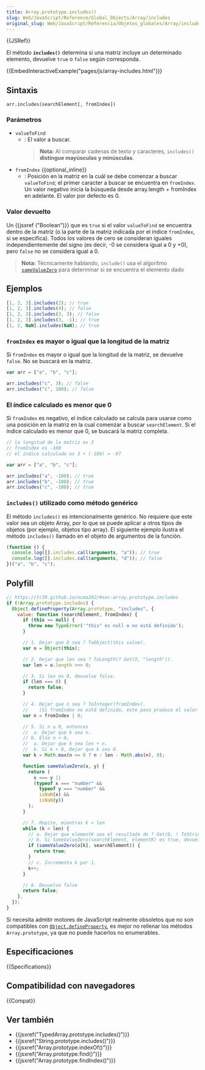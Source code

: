 ```yaml
---
title: Array.prototype.includes()
slug: Web/JavaScript/Reference/Global_Objects/Array/includes
original_slug: Web/JavaScript/Referencia/Objetos_globales/Array/includes
---
```


{{JSRef}}

El método **`includes()`** determina si una matriz incluye un determinado elemento, devuelve `true` o `false` según corresponda.

{{EmbedInteractiveExample("pages/js/array-includes.html")}}

## Sintaxis

```
arr.includes(searchElement[, fromIndex])
```

### Parámetros

- `valueToFind`
  - : El valor a buscar.
    > **Nota:** Al comparar cadenas de texto y caracteres, `includes()` **distingue mayúsculas y minúsculas**.
- `fromIndex` {{optional_inline}}
  - : Posición en la matriz en la cuál se debe comenzar a buscar `valueToFind`; el primer caracter a buscar se encuentra en `fromIndex`. Un valor negativo inicia la búsqueda desde array.length + fromIndex en adelante. El valor por defecto es 0.

### Valor devuelto

Un {{jsxref ("Boolean")}} que es `true` si el valor `valueToFind` se encuentra dentro de la matriz (o la parte de la matriz indicada por el índice `fromIndex`, si se especifica). Todos los valores de cero se consideran iguales independientemente del signo (es decir, -0 se considera igual a 0 y +0), pero `false` no se considera igual a 0.

> **Nota:** Técnicamente hablando, `include()` usa el algoritmo [`sameValueZero`](/es/docs/Web/JavaScript/Equality_comparisons_and_sameness#Same-value-zero_equality) para determinar si se encuentra el elemento dado

## Ejemplos

```js
[1, 2, 3].includes(2); // true
[1, 2, 3].includes(4); // false
[1, 2, 3].includes(3, 3); // false
[1, 2, 3].includes(3, -1); // true
[1, 2, NaN].includes(NaN); // true
```

### `fromIndex` es mayor o igual que la longitud de la matriz

Si `fromIndex` es mayor o igual que la longitud de la matriz, se devuelve `false`. No se buscará en la matriz.

```js
var arr = ["a", "b", "c"];

arr.includes("c", 3); // false
arr.includes("c", 100); // false
```

### El índice calculado es menor que 0

Si `fromIndex` es negativo, el índice calculado se calcula para usarse como una posición en la matriz en la cual comenzar a buscar `searchElement`. Si el índice calculado es menor que 0, se buscará la matriz completa.

```js
// la longitud de la matriz es 3
// fromIndex es -100
// el índice calculado es 3 + (-100) = -97

var arr = ["a", "b", "c"];

arr.includes("a", -100); // true
arr.includes("b", -100); // true
arr.includes("c", -100); // true
```

### `includes()` utilizado como método genérico

El método `includes()` es intencionalmente genérico. No requiere que este valor sea un objeto Array, por lo que se puede aplicar a otros tipos de objetos (por ejemplo, objetos tipo array). El siguiente ejemplo ilustra el método `includes()` llamado en el objeto de argumentos de la función.

```js
(function () {
  console.log([].includes.call(arguments, "a")); // true
  console.log([].includes.call(arguments, "d")); // false
})("a", "b", "c");
```

## Polyfill

```js
// https://tc39.github.io/ecma262/#sec-array.prototype.includes
if (!Array.prototype.includes) {
  Object.defineProperty(Array.prototype, "includes", {
    value: function (searchElement, fromIndex) {
      if (this == null) {
        throw new TypeError('"this" es null o no está definido');
      }

      // 1. Dejar que O sea ? ToObject(this value).
      var o = Object(this);

      // 2. Dejar que len sea ? ToLength(? Get(O, "length")).
      var len = o.length >>> 0;

      // 3. Si len es 0, devuelve false.
      if (len === 0) {
        return false;
      }

      // 4. Dejar que n sea ? ToInteger(fromIndex).
      //    (Si fromIndex no está definido, este paso produce el valor 0.)
      var n = fromIndex | 0;

      // 5. Si n ≥ 0, entonces
      //  a. Dejar que k sea n.
      // 6. Else n < 0,
      //  a. Dejar que k sea len + n.
      //  b. Si k < 0, Dejar que k sea 0.
      var k = Math.max(n >= 0 ? n : len - Math.abs(n), 0);

      function sameValueZero(x, y) {
        return (
          x === y ||
          (typeof x === "number" &&
            typeof y === "number" &&
            isNaN(x) &&
            isNaN(y))
        );
      }

      // 7. Repite, mientras k < len
      while (k < len) {
        // a. Dejar que elementK sea el resultado de ? Get(O, ! ToString(k)).
        // b. Si SameValueZero(searchElement, elementK) es true, devuelve true.
        if (sameValueZero(o[k], searchElement)) {
          return true;
        }
        // c. Incrementa k por 1.
        k++;
      }

      // 8. Devuelve false
      return false;
    },
  });
}
```

Si necesita admitir motores de JavaScript realmente obsoletos que no son compatibles con [`Object.defineProperty`](/es/docs/Web/JavaScript/Reference/Global_Objects/Object/defineProperty), es mejor no rellenar los métodos `Array.prototype`, ya que no puede hacerlos no enumerables.

## Especificaciones

{{Specifications}}

## Compatibilidad con navegadores

{{Compat}}

## Ver también

- {{jsxref("TypedArray.prototype.includes()")}}
- {{jsxref("String.prototype.includes()")}}
- {{jsxref("Array.prototype.indexOf()")}}
- {{jsxref("Array.prototype.find()")}}
- {{jsxref("Array.prototype.findIndex()")}}
